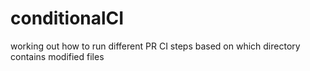 # conditionalCI
working out how to run different PR CI steps based on which directory contains modified files
